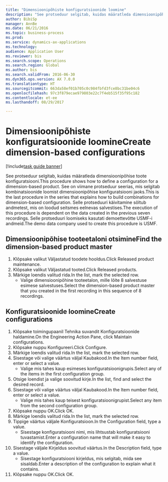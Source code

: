 ```yaml
--- 
title: "Dimensioonipõhiste konfiguratsioonide loomine"
description: "See protseduur selgitab, kuidas määratleda dimensioonipõhise toote konfiguratsiooni."
author: BibiSp
manager: AnnBe
ms.date: 06/21/2016
ms.topic: business-process
ms.prod: 
ms.service: dynamics-ax-applications
ms.technology: 
audience: Application User
ms.reviewer: bis
ms.search.scope: Operations
ms.search.region: Global
ms.author: bis
ms.search.validFrom: 2016-06-30
ms.dyn365.ops.version: AX 7.0.0
ms.translationtype: HT
ms.sourcegitcommit: 663da58ef01b705c0c984fbfd3fce8bc31be04c6
ms.openlocfilehash: 97c3f879ecae979803e22c7f4eb515f35f95c182
ms.contentlocale: et-ee
ms.lasthandoff: 08/29/2017

---
```

# <a name="create-dimension-based-configurations"></a><span data-ttu-id="8eb4d-103">Dimensioonipõhiste konfiguratsioonide loomine</span><span class="sxs-lookup"><span data-stu-id="8eb4d-103">Create dimension-based configurations</span></span>

[!include[task guide banner](../../includes/task-guide-banner.md)]

<span data-ttu-id="8eb4d-104">See protseduur selgitab, kuidas määratleda dimensioonipõhise toote konfiguratsiooni.</span><span class="sxs-lookup"><span data-stu-id="8eb4d-104">This procedure shows how to define a configuration for a dimension-based product.</span></span> <span data-ttu-id="8eb4d-105">See on viimane protseduur seerias, mis selgitab kombinatsioonide loomist dimensioonipõhise konfiguratsiooni jaoks.</span><span class="sxs-lookup"><span data-stu-id="8eb4d-105">This is the last procedure in the series that explains how to build combinations for dimension-based configuration.</span></span> <span data-ttu-id="8eb4d-106">Selle protseduuri käivitamine sõltub andmetest, mis on loodud seitsmes eelnevas salvestises.</span><span class="sxs-lookup"><span data-stu-id="8eb4d-106">The execution of this procedure is dependent on the data created in the previous seven recordings.</span></span> <span data-ttu-id="8eb4d-107">Selle protseduuri loomiseks kasutati demoettevõtte USMF-i andmeid.</span><span class="sxs-lookup"><span data-stu-id="8eb4d-107">The demo data company used to create this procedure is USMF.</span></span>


## <a name="find-the-dimension-based-product-master"></a><span data-ttu-id="8eb4d-108">Dimensioonipõhise tooteetaloni otsimine</span><span class="sxs-lookup"><span data-stu-id="8eb4d-108">Find the dimension-based product master</span></span>
1. <span data-ttu-id="8eb4d-109">Klõpsake valikut Väljastatud toodete hooldus.</span><span class="sxs-lookup"><span data-stu-id="8eb4d-109">Click Released product maintenance.</span></span>
2. <span data-ttu-id="8eb4d-110">Klõpsake valikut Väljastatud tooted.</span><span class="sxs-lookup"><span data-stu-id="8eb4d-110">Click Released products.</span></span>
3. <span data-ttu-id="8eb4d-111">Märkige loendis valitud rida.</span><span class="sxs-lookup"><span data-stu-id="8eb4d-111">In the list, mark the selected row.</span></span>
    * <span data-ttu-id="8eb4d-112">Valige dimensioonipõhine tooteetalon, mille lõite 8 salvestuse esimese salvestuses.</span><span class="sxs-lookup"><span data-stu-id="8eb4d-112">Select the dimension-based product master that you created in the first recording in this sequence of 8 recordings.</span></span>  

## <a name="create-configurations"></a><span data-ttu-id="8eb4d-113">Konfiguratsioonide loomine</span><span class="sxs-lookup"><span data-stu-id="8eb4d-113">Create configurations</span></span>
1. <span data-ttu-id="8eb4d-114">Klõpsake toimingupaanil Tehnika suvandit Konfiguratsioonide haldamine.</span><span class="sxs-lookup"><span data-stu-id="8eb4d-114">On the Engineering Action Pane, click Maintain configurations.</span></span>
2. <span data-ttu-id="8eb4d-115">Klõpsake nuppu Konfigureeri.</span><span class="sxs-lookup"><span data-stu-id="8eb4d-115">Click Configure.</span></span>
3. <span data-ttu-id="8eb4d-116">Märkige loendis valitud rida.</span><span class="sxs-lookup"><span data-stu-id="8eb4d-116">In the list, mark the selected row.</span></span>
4. <span data-ttu-id="8eb4d-117">Sisestage või valige väärtus väljal Kaubakood.</span><span class="sxs-lookup"><span data-stu-id="8eb4d-117">In the Item number field, enter or select a value.</span></span>
    * <span data-ttu-id="8eb4d-118">Valige mis tahes kaup esimeses konfiguratsioonigrupis.</span><span class="sxs-lookup"><span data-stu-id="8eb4d-118">Select any of the items in the first configuration group.</span></span>  
5. <span data-ttu-id="8eb4d-119">Otsige loendist ja valige soovitud kirje.</span><span class="sxs-lookup"><span data-stu-id="8eb4d-119">In the list, find and select the desired record.</span></span>
6. <span data-ttu-id="8eb4d-120">Sisestage või valige väärtus väljal Kaubakood.</span><span class="sxs-lookup"><span data-stu-id="8eb4d-120">In the Item number field, enter or select a value.</span></span>
    * <span data-ttu-id="8eb4d-121">Valige mis tahes kaup teisest konfiguratsioonigrupist.</span><span class="sxs-lookup"><span data-stu-id="8eb4d-121">Select any item from the second configuration group.</span></span>  
7. <span data-ttu-id="8eb4d-122">Klõpsake nuppu OK.</span><span class="sxs-lookup"><span data-stu-id="8eb4d-122">Click OK.</span></span>
8. <span data-ttu-id="8eb4d-123">Märkige loendis valitud rida.</span><span class="sxs-lookup"><span data-stu-id="8eb4d-123">In the list, mark the selected row.</span></span>
9. <span data-ttu-id="8eb4d-124">Tippige väärtus väljale Konfiguratsioon.</span><span class="sxs-lookup"><span data-stu-id="8eb4d-124">In the Configuration field, type a value.</span></span>
    * <span data-ttu-id="8eb4d-125">Sisestage konfiguratsiooni nimi, mis lihtsustab konfiguratsiooni tuvastamist.</span><span class="sxs-lookup"><span data-stu-id="8eb4d-125">Enter a configuration name that will make it easy to identify the configuration.</span></span>  
10. <span data-ttu-id="8eb4d-126">Sisestage väljale Kirjeldus soovitud väärtus.</span><span class="sxs-lookup"><span data-stu-id="8eb4d-126">In the Description field, type a value.</span></span>
    * <span data-ttu-id="8eb4d-127">Sisestage konfiguratsiooni kirjeldus, mis selgitab, mida see sisaldab.</span><span class="sxs-lookup"><span data-stu-id="8eb4d-127">Enter a description of the configuration to explain what it contains.</span></span>  
11. <span data-ttu-id="8eb4d-128">Klõpsake nuppu OK.</span><span class="sxs-lookup"><span data-stu-id="8eb4d-128">Click OK.</span></span>


